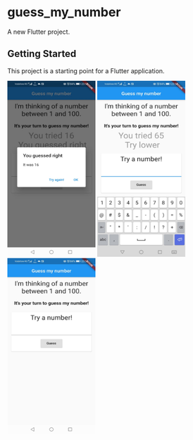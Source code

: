 # guess_my_number

A new Flutter project.

## Getting Started

This project is a starting point for a Flutter application.


<img src="https://github.com/bogdy9912/Atelier_Flutter/blob/main/guess_my_number/photos/guess.jpeg" alt="alt text" width="200" height="400">
<img src="https://github.com/bogdy9912/Atelier_Flutter/blob/main/guess_my_number/photos/guess2.jpeg" alt="alt text" width="200" height="400">
<img src="https://github.com/bogdy9912/Atelier_Flutter/blob/main/guess_my_number/photos/guess3.jpeg" alt="alt text" width="200" height="400">
